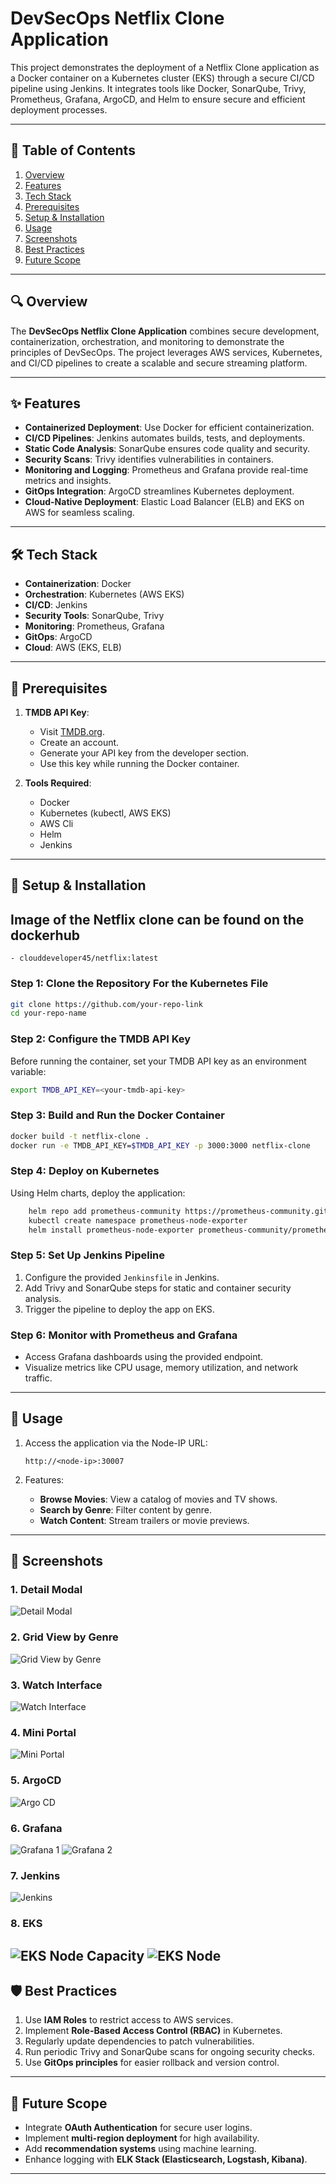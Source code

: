 # DevSecOps Netflix Clone Application

This project demonstrates the deployment of a Netflix Clone application as a Docker container on a Kubernetes cluster (EKS) through a secure CI/CD pipeline using Jenkins. It integrates tools like Docker, SonarQube, Trivy, Prometheus, Grafana, ArgoCD, and Helm to ensure secure and efficient deployment processes.

---

## 📖 Table of Contents
1. [Overview](#overview)
2. [Features](#features)
3. [Tech Stack](#tech-stack)
4. [Prerequisites](#prerequisites)
5. [Setup & Installation](#setup--installation)
6. [Usage](#usage)
7. [Screenshots](#screenshots)
8. [Best Practices](#best-practices)
9. [Future Scope](#future-scope)

---

## 🔍 Overview
The **DevSecOps Netflix Clone Application** combines secure development, containerization, orchestration, and monitoring to demonstrate the principles of DevSecOps. The project leverages AWS services, Kubernetes, and CI/CD pipelines to create a scalable and secure streaming platform.

---

## ✨ Features
- **Containerized Deployment**: Use Docker for efficient containerization.
- **CI/CD Pipelines**: Jenkins automates builds, tests, and deployments.
- **Static Code Analysis**: SonarQube ensures code quality and security.
- **Security Scans**: Trivy identifies vulnerabilities in containers.
- **Monitoring and Logging**: Prometheus and Grafana provide real-time metrics and insights.
- **GitOps Integration**: ArgoCD streamlines Kubernetes deployment.
- **Cloud-Native Deployment**: Elastic Load Balancer (ELB) and EKS on AWS for seamless scaling.

---

## 🛠 Tech Stack  
- **Containerization**: Docker  
- **Orchestration**: Kubernetes (AWS EKS)  
- **CI/CD**: Jenkins  
- **Security Tools**: SonarQube, Trivy  
- **Monitoring**: Prometheus, Grafana  
- **GitOps**: ArgoCD  
- **Cloud**: AWS (EKS, ELB)  

---

## 🔑 Prerequisites
1. **TMDB API Key**:
   - Visit [TMDB.org](https://www.themoviedb.org/).
   - Create an account.
   - Generate your API key from the developer section.
   - Use this key while running the Docker container.

2. **Tools Required**:
   - Docker
   - Kubernetes (kubectl, AWS EKS)
   - AWS Cli
   - Helm
   - Jenkins

---

## 🚀 Setup & Installation

## Image of the Netflix clone can be found on the dockerhub 
    - clouddeveloper45/netflix:latest

### Step 1: Clone the Repository For the Kubernetes File 
```bash
git clone https://github.com/your-repo-link
cd your-repo-name
```

### Step 2: Configure the TMDB API Key
Before running the container, set your TMDB API key as an environment variable:
```bash
export TMDB_API_KEY=<your-tmdb-api-key>
```

### Step 3: Build and Run the Docker Container
```bash
docker build -t netflix-clone .
docker run -e TMDB_API_KEY=$TMDB_API_KEY -p 3000:3000 netflix-clone
```

### Step 4: Deploy on Kubernetes
Using Helm charts, deploy the application:
```bash
    helm repo add prometheus-community https://prometheus-community.github.io/helm-charts
    kubectl create namespace prometheus-node-exporter
    helm install prometheus-node-exporter prometheus-community/prometheus-node-exporter --namespace prometheus-node-exporter
```

### Step 5: Set Up Jenkins Pipeline
1. Configure the provided `Jenkinsfile` in Jenkins.
2. Add Trivy and SonarQube steps for static and container security analysis.
3. Trigger the pipeline to deploy the app on EKS.

### Step 6: Monitor with Prometheus and Grafana
- Access Grafana dashboards using the provided endpoint.
- Visualize metrics like CPU usage, memory utilization, and network traffic.

---

## 🎯 Usage
1. Access the application via the Node-IP URL:
   ```
   http://<node-ip>:30007
   ```


2. Features:
   - **Browse Movies**: View a catalog of movies and TV shows.
   - **Search by Genre**: Filter content by genre.
   - **Watch Content**: Stream trailers or movie previews.

---

## 📸 Screenshots

### 1. **Detail Modal**
![Detail Modal](/Images/detail-modal.png)

### 2. **Grid View by Genre**
![Grid View by Genre](/Images/grid-genre.png)

### 3. **Watch Interface**
![Watch Interface](/Images/watch.png)

### 4. **Mini Portal**
![Mini Portal](/Images/mini-portal.png)

### 5. **ArgoCD**
![Argo CD](/Images/ArgoCD.png)

### 6. **Grafana**
![Grafana 1](/Images/Grafana%20Dashboard-1.png)
![Grafana 2](/Images/Grafana%20Dashboard-2.png)

### 7. **Jenkins**
![Jenkins](/Images/Jenkins.png)

### 8. **EKS**
![EKS Node Capacity](/Images/EKS%20Node%20Capacity%20Status.png)
![EKS Node](/Images/EKS.png)
---

## 🛡 Best Practices
1. Use **IAM Roles** to restrict access to AWS services.
2. Implement **Role-Based Access Control (RBAC)** in Kubernetes.
3. Regularly update dependencies to patch vulnerabilities.
4. Run periodic Trivy and SonarQube scans for ongoing security checks.
5. Use **GitOps principles** for easier rollback and version control.

---

## 🚀 Future Scope
- Integrate **OAuth Authentication** for secure user logins.
- Implement **multi-region deployment** for high availability.
- Add **recommendation systems** using machine learning.
- Enhance logging with **ELK Stack (Elasticsearch, Logstash, Kibana)**.

---
